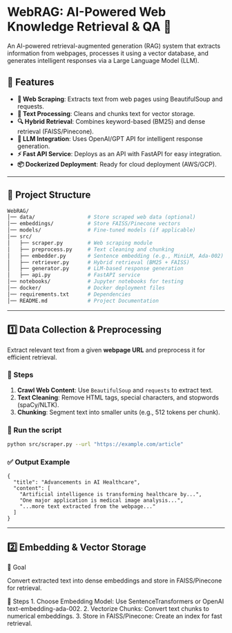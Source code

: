 # WebRAG: AI-Powered Web Knowledge Retrieval & QA 🚀  

An AI-powered retrieval-augmented generation (RAG) system that extracts information from webpages, processes it using a vector database, and generates intelligent responses via a Large Language Model (LLM).  

## 📌 Features  
- **🔗 Web Scraping**: Extracts text from web pages using BeautifulSoup and requests.  
- **📂 Text Processing**: Cleans and chunks text for vector storage.  
- **🔍 Hybrid Retrieval**: Combines keyword-based (BM25) and dense retrieval (FAISS/Pinecone).  
- **🤖 LLM Integration**: Uses OpenAI/GPT API for intelligent response generation.  
- **⚡ Fast API Service**: Deploys as an API with FastAPI for easy integration.  
- **📦 Dockerized Deployment**: Ready for cloud deployment (AWS/GCP).  

---
## 📂 Project Structure  

```bash
WebRAG/
│── data/                 # Store scraped web data (optional)
│── embeddings/           # Store FAISS/Pinecone vectors
│── models/               # Fine-tuned models (if applicable)
│── src/
│   ├── scraper.py        # Web scraping module
│   ├── preprocess.py     # Text cleaning and chunking
│   ├── embedder.py       # Sentence embedding (e.g., MiniLM, Ada-002)
│   ├── retriever.py      # Hybrid retrieval (BM25 + FAISS)
│   ├── generator.py      # LLM-based response generation
│   ├── api.py            # FastAPI service
│── notebooks/            # Jupyter notebooks for testing
│── docker/               # Docker deployment files
│── requirements.txt      # Dependencies
│── README.md             # Project Documentation
```

---
## **1️⃣ Data Collection & Preprocessing**

Extract relevant text from a given **webpage URL** and preprocess it for efficient retrieval.  

### 🔹 Steps  
1. **Crawl Web Content**: Use `BeautifulSoup` and `requests` to extract text.  
2. **Text Cleaning**: Remove HTML tags, special characters, and stopwords (spaCy/NLTK).  
3. **Chunking**: Segment text into smaller units (e.g., 512 tokens per chunk).  

### 🔹 Run the script  
```bash
python src/scraper.py --url "https://example.com/article"
```

### ✅ Output Example
```
{
  "title": "Advancements in AI Healthcare",
  "content": [
    "Artificial intelligence is transforming healthcare by...",
    "One major application is medical image analysis...",
    "...more text extracted from the webpage..."
  ]
}
```

---
## 2️⃣ Embedding & Vector Storage

🔹 Goal

Convert extracted text into dense embeddings and store in FAISS/Pinecone for retrieval.

🔹 Steps
	1.	Choose Embedding Model: Use SentenceTransformers or OpenAI text-embedding-ada-002.
	2.	Vectorize Chunks: Convert text chunks to numerical embeddings.
	3.	Store in FAISS/Pinecone: Create an index for fast retrieval.